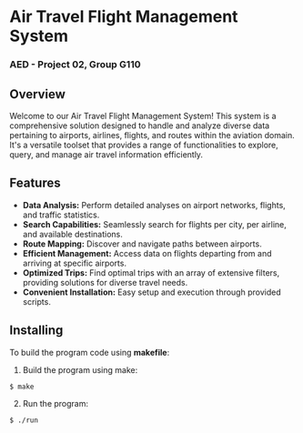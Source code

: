 # Air Travel Flight Management System
### AED - Project 02, Group G110

## Overview
Welcome to our Air Travel Flight Management System! This system is a comprehensive
solution designed to handle and analyze diverse data pertaining to airports, airlines,
flights, and routes within the aviation domain. It's a versatile toolset that provides
a range of functionalities to explore, query, and manage air travel information efficiently.

## Features
- **Data Analysis:** Perform detailed analyses on airport networks, flights, and traffic statistics.
- **Search Capabilities:** Seamlessly search for flights per city, per airline, and available destinations.
- **Route Mapping:** Discover and navigate paths between airports.
- **Efficient Management:** Access data on flights departing from and arriving at specific airports.
- **Optimized Trips:** Find optimal trips with an array of extensive filters, providing solutions for diverse travel needs.
- **Convenient Installation:** Easy setup and execution through provided scripts.

## Installing
To build the program code using **makefile**:

1. Build the program using make:
```bash
$ make
```

2. Run the program:
```bash
$ ./run
```